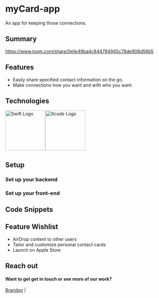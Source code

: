 # myCard-app

An app for keeping those connections.

## Summary

https://www.loom.com/share/0e1e49ba4c844794945c78de908d56b5

## Features

- Easily share specified contact information on the go. 
- Make connections how you want and with who you want. 

## Technologies

<img src="https://ih0.redbubble.net/image.415946483.7473/flat,1000x1000,075,f.u1.jpg" alt="Swift Logo" height="126"><img src="https://upload.wikimedia.org/wikipedia/en/0/0c/Xcode_icon.png" alt="Xcode Logo" height="126">&nbsp;&nbsp;&nbsp;&nbsp;&nbsp;


## Setup

### Set up your backend

### Set up your front-end


## Code Snippets

## Feature Wishlist

- AirDrop content to other users
- Tailor and customize personal contact cards
- Launch on Apple Store

## Reach out

#### Want to get get in touch or see more of our work?

[Brandon](https://github.com/brandonefields) |
